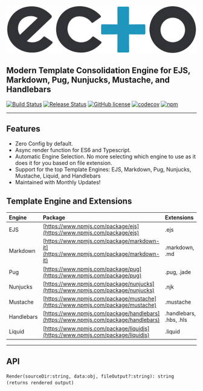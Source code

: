 ![Ecto](ecto_logo.png "Ecto")

## Modern Template Consolidation Engine for EJS, Markdown, Pug, Nunjucks, Mustache, and Handlebars

[![Build Status](https://github.com/jaredwray/ecto/workflows/ecto-build/badge.svg)](https://github.com/jaredwray/ecto/actions)
[![Release Status](https://github.com/jaredwray/ecto/workflows/ecto-release/badge.svg)](https://github.com/jaredwray/ecto/actions)
[![GitHub license](https://img.shields.io/github/license/jaredwray/ecto)](https://github.com/jaredwray/ecto/blob/master/LICENSE)
[![codecov](https://codecov.io/gh/jaredwray/ecto/branch/master/graph/badge.svg)](https://codecov.io/gh/jaredwray/ecto)
[![npm](https://img.shields.io/npm/dm/ecto)](https://npmjs.com/package/ecto)

-----

## Features
* Zero Config by default.
* Async render function for ES6 and Typescript. 
* Automatic Engine Selection. No more selecting which engine to use as it does it for you based on file extension.
* Support for the top Template Engines: EJS, Markdown, Pug, Nunjucks, Mustache, Liquid, and Handlebars
* Maintained with Monthly Updates! 

## Template Engine and Extensions

| Engine     | Package                                                                                | Extensions              |
| :---------- | :-------------------------------------------------------------------------------------- | :----------------------- |
| EJS        | [https://www.npmjs.com/package/ejs](https://www.npmjs.com/package/ejs)                 | .ejs                    |
| Markdown   | [https://www.npmjs.com/package/markdown-it](https://www.npmjs.com/package/markdown-it) | .markdown, .md          |
| Pug        | [https://www.npmjs.com/package/pug](https://www.npmjs.com/package/pug)                 | .pug, .jade             |
| Nunjucks   | [https://www.npmjs.com/package/nunjucks](https://www.npmjs.com/package/nunjucks)       | .njk                    |
| Mustache   | [https://www.npmjs.com/package/mustache](https://www.npmjs.com/package/mustache)       | .mustache               |
| Handlebars | [https://www.npmjs.com/package/handlebars](https://www.npmjs.com/package/handlebars)   | .handlebars, .hbs, .hls |
| Liquid     | [https://www.npmjs.com/package/liquidjs](https://www.npmjs.com/package/liquidjs)       | .liquid 

-----

## API

`Render(sourceDir:string, data:obj, fileOutput?:string): string (returns rendered output)`
